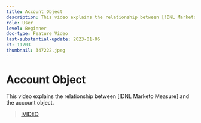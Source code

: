 ```yaml
---
title: Account Object
description: This video explains the relationship between [!DNL Marketo Measure] and the account object.
role: User
level: Beginner
doc-type: Feature Video
last-substantial-update: 2023-01-06
kt: 11703
thumbnail: 347222.jpeg
---
```


# Account Object

This video explains the relationship between [!DNL Marketo Measure] and the account object.

>[!VIDEO](https://video.tv.adobe.com/v/347222/?quality=12&learn=on)
